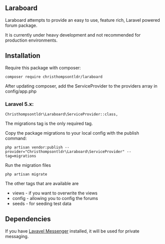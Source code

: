 ## Laraboard

Laraboard attempts to provide an easy to use, feature rich, Laravel powered forum package.

It is currently under heavy development and not recommended for production environments.

## Installation

Require this package with composer:

```
composer require christhompsontldr/laraboard
```

After updating composer, add the ServiceProvider to the providers array in config/app.php

### Laravel 5.x:

```
Christhompsontldr\Laraboard\ServiceProvider::class,
```

The migrations tag is the only required tag.

Copy the package migrations to your local config with the publish command:

```
php artisan vendor:publish --provider="Christhompsontldr\Laraboard\ServiceProvider" --tag=migrations
```

Run the migration files

```
php artisan migrate
```

The other tags that are available are

 - views - if you want to overwrite the views
 - config - allowing you to config the forums
 - seeds - for seeding test data

## Dependencies

If you have [Lavavel Messenger](https://github.com/cmgmyr/laravel-messenger) installed, it will be used for private messaging.